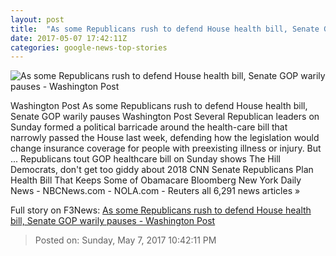 ```yaml
---
layout: post
title:  "As some Republicans rush to defend House health bill, Senate GOP warily pauses - Washington Post"
date: 2017-05-07 17:42:11Z
categories: google-news-top-stories
---
```


![As some Republicans rush to defend House health bill, Senate GOP warily pauses - Washington Post](https://img.washingtonpost.com/rf/image_1484w/2010-2019/WashingtonPost/2017/05/07/National-Politics/Images/Collins_Governor_64084-8942a.jpg)

Washington Post As some Republicans rush to defend House health bill, Senate GOP warily pauses Washington Post Several Republican leaders on Sunday formed a political barricade around the health-care bill that narrowly passed the House last week, defending how the legislation would change insurance coverage for people with preexisting illness or injury. But ... Republicans tout GOP healthcare bill on Sunday shows The Hill Democrats, don't get too giddy about 2018 CNN Senate Republicans Plan Health Bill That Keeps Some of Obamacare Bloomberg New York Daily News - NBCNews.com - NOLA.com - Reuters all 6,291 news articles »


Full story on F3News: [As some Republicans rush to defend House health bill, Senate GOP warily pauses - Washington Post](http://www.f3nws.com/n/KFUTEH)

> Posted on: Sunday, May 7, 2017 10:42:11 PM

